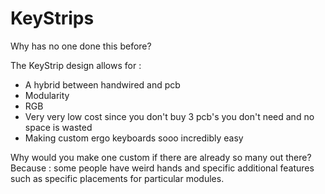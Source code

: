 # KeyStrips

Why has no one done this before?

The KeyStrip design allows for :

- A hybrid between handwired and pcb
- Modularity
- RGB
- Very very low cost since you don't buy 3 pcb's you don't need and no space is wasted
- Making custom ergo keyboards sooo incredibly easy 

Why would you make one custom if there are already so many out there? Because : some people have weird hands and specific additional features such as specific placements for particular modules.
